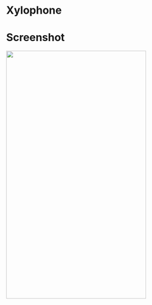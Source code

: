 # Xylophone

<h1>Screenshot</h1>

<img src = "https://user-images.githubusercontent.com/7590943/29253387-0a93aa96-8099-11e7-890a-4bdd4fd92d87.png" width = "375px" height = "667px"> 
